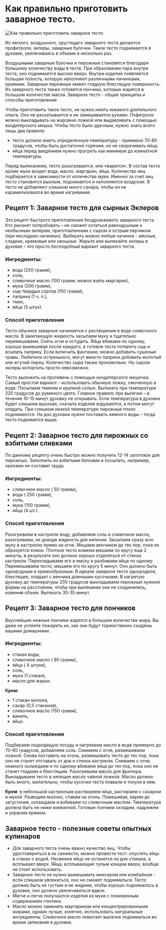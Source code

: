# Как правильно приготовить заварное тесто.
![Как правильно приготовить заварное тесто][id1]

Из легкого, воздушного, хрустящего заварного теста делаются профитроли, эклеры, заварные булочки. Такое тесто поднимается в духовке, увеличиваясь в объеме в несколько раз.

Воздушными заварные булочки и пирожные становятся благодаря большому количеству воды в тесте. При образовании пара внутри теста, оно поднимается высоко вверх. Внутри изделий появляется большая полость, которую наполняют различными начинками, кремами. Заварные пирожные имеют гладкую блестящую поверхность. Из заварного теста также готовятся пончики, которые жарятся в большом количестве масла.
Заварное тесто - общие принципы и способы приготовления

Чтобы приготовить такое тесто, не нужно иметь никакого длительного опыта. Оно не раскатывается и не замешивается руками. Пофитроли можно выкладывать на жаровню ложкой или выдавливать с помощью кондитерского мешка. Чтобы тесто было удачным, нужно знать всего лишь два правила:

- тесто должно иметь определенную температуру - примерно 70-80 градусов, чтобы быть достаточно горячим, но не сворачивать яйца;
- яйца перед введением нужно прогреть как минимум до комнатной температуры.

Перед выпеканием, тесто разогревается, или «варится». В состав теста кроме муки входит вода, масло, маргарин, яйца. Количество яиц подбирается в зависимости от количества муки. Именно за счет яиц тесто становится рыхлым, поднимается и наполняется воздухом. В тесто не добавляют слишком много сахара, чтобы он не карамелизовался во время нагревания.

## Рецепт 1: Заварное тесто для сырных Эклеров

Это рецепт быстрого приготовления бездрожжевого заварного теста. Кто рискнет попробовать – не сможет остаться равнодушным к необычным эклерам, приготовленным с сыром и острым перчиком (при несладких начинках). Выбирать можно любые начинки - мясные, сладкие, кремовые или овощные. Жарьте или выпекайте эклеры в духовке – это просто бесподобный вариант заварного теста.

### Ингредиенты:
- вода (250 грамм),
- соль,
- сливочное масло (100 грамм, можно взять маргарин),
- мука (200 грамм),
- сыр твердых сортов (150 грамм),
- паприка (1 ч. л.),
- тмин,
- яйца (5 штук).

### Способ приготовления
Тесто обычное заварное начинается с растворения в воде сливочного масла. В закипающую жидкость засыпаем муку и тщательно перемешиваем. Снять огня и остудить. Яйца вбиваем по одному, хорошо вымешивая после каждого, в готовое тесто потереть сыр и всыпать паприку. Если включить фантазию, можно добавить сушеные травы. Любители остренького, могут вместо паприки добавить молотый или жгучий перец. Количество сыра также произвольно. Но сыром эклеры испортить просто невозможно.

Тесто выложить на противень с помощью кондитерского мешочка. Самый простой вариант - использовать обычную ложку, смоченную в воде. Посыпаем тмином и крупной солью. Выпекать при температуре 220 градусов до румяного цвета. Главное правило при выпечке – в течение 10-15 минут духовку не открывать. Если температура в духовке будет слишком высокая, сначала изделия вздуваются, а потом могут опадать. При слишком низкой температуре пирожные плохо поднимаются. На дно духовки нужно поставить немного воды – тогда тесто поднимется выше.

## Рецепт 2: Заварное тесто для пирожных со взбитыми сливками
По данному рецепту очень быстро можно получить 12-14 заготовок для пирожных. Заполнить их взбитыми белками и посыпать, например, орехами не составит труда.

### Ингредиенты:
- сливочное масло ( 50 грамм),
- вода ( 250 грамм),
- соль,
- мука (150 грамм),
- яйца (4 шт.).

### Способ приготовления
Разогреваем в кастрюле воду, добавляем соль и сливочное масло, разогреваем, не доводя жидкость для кипения. Засыпаем сразу всю муку в кастрюлю прямо на огне. Мешаем венчиком до тех пор, пока не образуется комок. Плотное тесто комком мешаем по кругу еще 2 минуты, в результате оно должно хорошо отделяться от стенок кастрюли. Перекладываем его в миску и разбиваем яйца по одному. Перемешиваем тесто, мешаем его по кругу 5 минут. Оно должно быть однородным и кремообразным. В идеале заварное тесто однородное, блестящее, опадает с венчика длинными кусочками. В нагретую духовку до температуры 200 градусов выкладываем пирожные нужной формы на расстоянии, чтобы при выпекании они не соединились, изменив объем. Выпекать 30-35 минут.

## Рецепт 3: Заварное тесто для пончиков
Вкуснейшие нежные пончики жарятся в большом количестве жира. Вы даже не успеете пожарить их, как они будут торжественно съедены вашими домашними.

### Ингредиенты:
- стакан воды,
- сливочное масло ( 80 грамм),
- яйца ( 4 штуки),
- соль,
- мука (1 стакан),
- масло для жарки.

**Крем:**

- 1 стакан молока,
- сахар (0,5 стаканов),
- сливочное масло (150 грамм),
- ваниль,
- яйцо.

### Способ приготовления
Подбираем подходящую посуду и нагреваем масло в воде примерно до 70-80 градусов, добавляем соль. Снимаем с огня, размешиваем ложкой. Снова поставить на огонь, размешивать тесто до тех пор, пока оно не станет отставать от дна и стенок кастрюли. Снимаем с огня, немного охлаждаем и по одному вбиваем яйца до тех пор, пока оно не станет гладким и блестящим. Разогреваем масло для фритюра. Выкладываем тесто в кипящее масло чайной ложкой. Масло должно быть много, желательно, чтобы кусочки теста плавали и тонули в нем.

**Крем**: в небольшой кастрюльке растворяем яйцо, растираем с сахаром и мукой. Разводим молоко, ставим на огонь. Помешивая, варим до загустения, охлаждаем и взбиваем со сливочным маслом. Температура должна быть не ниже комнатной. Готовые пончики охладим, надрежем и украсим кремом.

## Заварное тесто - полезные советы опытных кулинаров
- Для заварного теста очень важно качество яиц. Чтобы удостовериться в их свежести, можно провести тест: опустить яйцо в стакан с водой. Несвежее яйцо не останется на дне стакана, а всплывает вверх. Яйца, всплывающие тупым концом вверх, вообще не стоит использовать.
- Заварное тесто не нужно вымешивать миксером или комбайном - если слишком увлекаться, оно не сможет подниматься. Тесто должно быть не густым и не жидким, чтобы хорошо поднималось в духовке, оно должно увеличиваться вдвое.
- Мягче и легче получаются изделия из муки с пониженным содержанием глютена.
- Масло можно заменить маргарином или концентрированными жирами, однако лучше, конечно, использовать натуральные ингредиенты. Сливочное масло помогает выпечке подниматься во время запекания в духовке.

[id1]: (/images/Kulinar/Vipechka/testo_zavarnoe.jpg)

